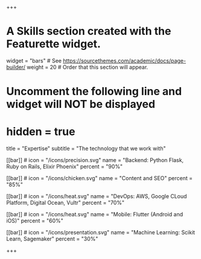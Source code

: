 +++
# A Skills section created with the Featurette widget.
widget = "bars"  # See https://sourcethemes.com/academic/docs/page-builder/
weight = 20  # Order that this section will appear.

# Uncomment the following line and widget will NOT be displayed
# hidden = true

title = "Expertise"
subtitle = "The technology that we work with"

[[bar]]
	# icon = "/icons/precision.svg"
	name = "Backend: Python Flask, Ruby on Rails, Elixir Phoenix"
	percent = "90%"

[[bar]]
	# icon = "/icons/chicken.svg"
	name = "Content and SEO"
	percent = "85%"

[[bar]]
	# icon = "/icons/heat.svg"
	name = "DevOps: AWS, Google CLoud Platform, Digital Ocean, Vultr"
	percent = "70%"

[[bar]]
	# icon = "/icons/heat.svg"
	name = "Mobile: Flutter (Android and iOS)"
	percent = "60%"

[[bar]]
	# icon = "/icons/presentation.svg"
	name = "Machine Learning: Scikit Learn, Sagemaker"
	percent = "30%"	

+++
